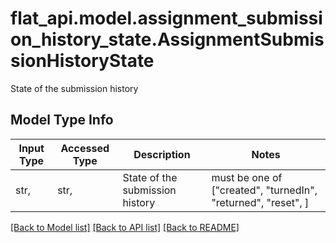 # flat_api.model.assignment_submission_history_state.AssignmentSubmissionHistoryState

State of the submission history

## Model Type Info
Input Type | Accessed Type | Description | Notes
------------ | ------------- | ------------- | -------------
str,  | str,  | State of the submission history | must be one of ["created", "turnedIn", "returned", "reset", ] 

[[Back to Model list]](../../README.md#documentation-for-models) [[Back to API list]](../../README.md#documentation-for-api-endpoints) [[Back to README]](../../README.md)

